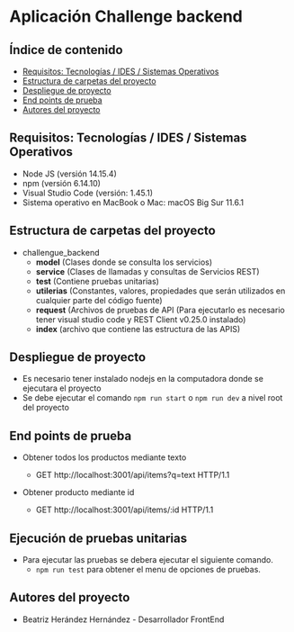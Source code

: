 # Aplicación Challenge backend

## Índice de contenido

- [Requisitos: Tecnologías / IDES / Sistemas Operativos](#requisitos-tecnologías-ides-sistemas-operativos)
- [Estructura de carpetas del proyecto](#estructura-de-carpetas-del-proyecto)
- [Despliegue de proyecto](#despliegue-de-proyecto)
- [End points de prueba](#end-point-de-pruebas)
- [Autores del proyecto](#autores-del-proyecto)


## Requisitos: Tecnologías / IDES / Sistemas Operativos

- Node JS (versión 14.15.4)
- npm (versión 6.14.10)
- Visual Studio Code (versión: 1.45.1)
- Sistema operativo en MacBook o Mac: macOS Big Sur 11.6.1

## Estructura de carpetas del proyecto

- challengue_backend
    -	**model** (Clases donde se consulta los servicios)
    -	**service** (Clases de llamadas y consultas de Servicios REST)
    -	**test** (Contiene pruebas unitarias)
    -	**utilerias** (Constantes, valores, propiedades que serán utilizados en cualquier parte del código fuente)
    -	**request** (Archivos de pruebas de API (Para ejecutarlo es necesario tener visual studio code y REST Client v0.25.0 instalado)
    -   **index** (archivo que contiene las estructura de las APIS)


## Despliegue de proyecto

- Es necesario tener instalado nodejs en la computadora donde se ejecutara el proyecto
- Se debe ejecutar el comando `npm run start` o `npm run dev` a nivel root del proyecto

## End points de prueba

- Obtener todos los productos mediante texto
   - GET http://localhost:3001/api/items?q=text  HTTP/1.1

- Obtener producto mediante id
   - GET http://localhost:3001/api/items/:id HTTP/1.1

## Ejecución de pruebas unitarias

- Para ejecutar las pruebas se debera ejecutar el siguiente comando.
  - `npm run test` para obtener el menu de opciones de pruebas.



## Autores del proyecto

- Beatriz Herández Hernández - Desarrollador FrontEnd
 